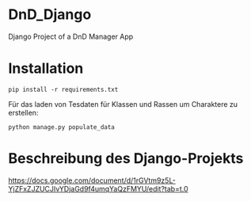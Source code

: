 # DnD_Django
Django Project of a DnD Manager App

# Installation
```pip install -r requirements.txt```

Für das laden von Tesdaten für Klassen und Rassen um Charaktere zu erstellen:

```python manage.py populate_data```

# Beschreibung des Django-Projekts
https://docs.google.com/document/d/1rGVtm9z5L-YjZFxZJZUCJIvYDjaGd9f4umqYaQzFMYU/edit?tab=t.0
